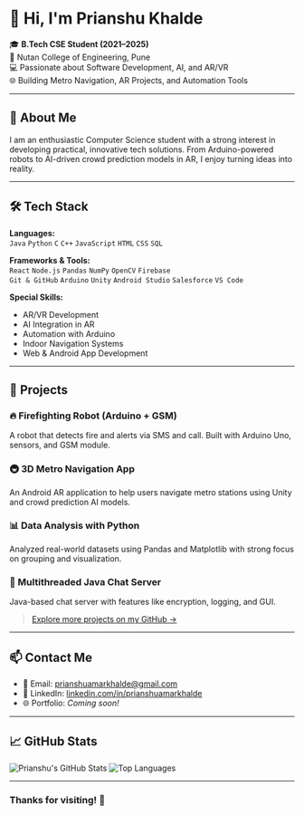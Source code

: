 # 👋 Hi, I'm Prianshu Khalde

🎓 **B.Tech CSE Student (2021–2025)**  
📍 Nutan College of Engineering, Pune  
💻 Passionate about Software Development, AI, and AR/VR  
🌐 Building Metro Navigation, AR Projects, and Automation Tools

---

## 🚀 About Me

I am an enthusiastic Computer Science student with a strong interest in developing practical, innovative tech solutions. From Arduino-powered robots to AI-driven crowd prediction models in AR, I enjoy turning ideas into reality.

---

## 🛠️ Tech Stack

**Languages:**  
`Java` `Python` `C` `C++` `JavaScript` `HTML` `CSS` `SQL`

**Frameworks & Tools:**  
`React` `Node.js` `Pandas` `NumPy` `OpenCV` `Firebase`  
`Git & GitHub` `Arduino` `Unity` `Android Studio` `Salesforce` `VS Code`

**Special Skills:**  
- AR/VR Development  
- AI Integration in AR  
- Automation with Arduino  
- Indoor Navigation Systems  
- Web & Android App Development

---

## 📌 Projects

### 🔥 Firefighting Robot (Arduino + GSM)
A robot that detects fire and alerts via SMS and call. Built with Arduino Uno, sensors, and GSM module.

### 🚇 3D Metro Navigation App
An Android AR application to help users navigate metro stations using Unity and crowd prediction AI models.

### 📊 Data Analysis with Python
Analyzed real-world datasets using Pandas and Matplotlib with strong focus on grouping and visualization.

### 💬 Multithreaded Java Chat Server
Java-based chat server with features like encryption, logging, and GUI.

> [Explore more projects on my GitHub →](https://github.com/prianshuamarkhalde?tab=repositories)

---

## 📫 Contact Me

- 📧 Email: [prianshuamarkhalde@gmail.com](mailto:prianshuamarkhalde@gmail.com)  
- 💼 LinkedIn: [linkedin.com/in/prianshuamarkhalde](https://linkedin.com/in/prianshuamarkhalde)  
- 🌐 Portfolio: *Coming soon!*

---

## 📈 GitHub Stats

![Prianshu's GitHub Stats](https://github-readme-stats.vercel.app/api?username=prianshuamarkhalde&show_icons=true&theme=tokyonight)
![Top Languages](https://github-readme-stats.vercel.app/api/top-langs/?username=prianshuamarkhalde&layout=compact&theme=tokyonight)

---

### Thanks for visiting! 🙏


